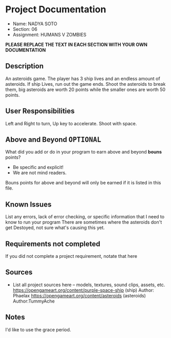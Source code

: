 # Project Documentation

-   Name: NADYA SOTO
-   Section: 06
-   Assignment: HUMANS V ZOMBIES

**PLEASE REPLACE THE TEXT IN EACH SECTION WITH YOUR OWN DOCUMENTATION**

## Description
An asteroids game. The player has 3 ship lives and an endless amount of asteroids. If ship Lives, run out the game ends. Shoot the asteroids to break them, big asteroids are worth 20 points while the smaller ones are worth 50 points.


## User Responsibilities
Left and Right to turn, Up key to accelerate. Shoot with space.
## Above and Beyond <kbd>OPTIONAL</kbd>

What did you add or do in your program to earn above and beyond **bouns** points?

-   Be specific and explicit!
-   We are not mind readers.

Bouns points for above and beyond will only be earned if it is listed in this file.

## Known Issues

List any errors, lack of error checking, or specific information that I need to know to run your program
There are sometimes where the asteroids don't get Destoyed, not sure what's causing this yet.

## Requirements not completed

If you did not complete a project requirement, notate that here

## Sources

-   List all project sources here – models, textures, sound clips, assets, etc.
 https://opengameart.org/content/purple-space-ship (ship) Author: Phaelax
https://opengameart.org/content/asteroids (asteroids) Author:TummyAche

## Notes
I'd like to use the grace period.
